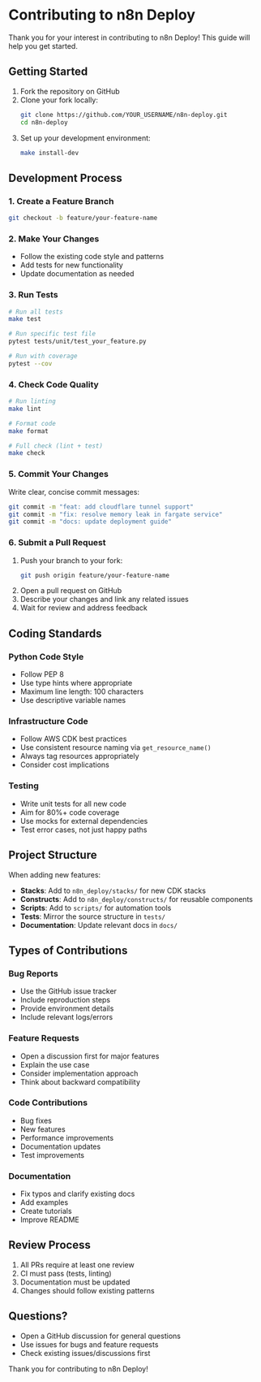 # Contributing to n8n Deploy

Thank you for your interest in contributing to n8n Deploy! This guide will help you get started.

## Getting Started

1. Fork the repository on GitHub
2. Clone your fork locally:
   ```bash
   git clone https://github.com/YOUR_USERNAME/n8n-deploy.git
   cd n8n-deploy
   ```
3. Set up your development environment:
   ```bash
   make install-dev
   ```

## Development Process

### 1. Create a Feature Branch

```bash
git checkout -b feature/your-feature-name
```

### 2. Make Your Changes

- Follow the existing code style and patterns
- Add tests for new functionality
- Update documentation as needed

### 3. Run Tests

```bash
# Run all tests
make test

# Run specific test file
pytest tests/unit/test_your_feature.py

# Run with coverage
pytest --cov
```

### 4. Check Code Quality

```bash
# Run linting
make lint

# Format code
make format

# Full check (lint + test)
make check
```

### 5. Commit Your Changes

Write clear, concise commit messages:
```bash
git commit -m "feat: add cloudflare tunnel support"
git commit -m "fix: resolve memory leak in fargate service"
git commit -m "docs: update deployment guide"
```

### 6. Submit a Pull Request

1. Push your branch to your fork:
   ```bash
   git push origin feature/your-feature-name
   ```
2. Open a pull request on GitHub
3. Describe your changes and link any related issues
4. Wait for review and address feedback

## Coding Standards

### Python Code Style

- Follow PEP 8
- Use type hints where appropriate
- Maximum line length: 100 characters
- Use descriptive variable names

### Infrastructure Code

- Follow AWS CDK best practices
- Use consistent resource naming via `get_resource_name()`
- Always tag resources appropriately
- Consider cost implications

### Testing

- Write unit tests for all new code
- Aim for 80%+ code coverage
- Use mocks for external dependencies
- Test error cases, not just happy paths

## Project Structure

When adding new features:

- **Stacks**: Add to `n8n_deploy/stacks/` for new CDK stacks
- **Constructs**: Add to `n8n_deploy/constructs/` for reusable components
- **Scripts**: Add to `scripts/` for automation tools
- **Tests**: Mirror the source structure in `tests/`
- **Documentation**: Update relevant docs in `docs/`

## Types of Contributions

### Bug Reports

- Use the GitHub issue tracker
- Include reproduction steps
- Provide environment details
- Include relevant logs/errors

### Feature Requests

- Open a discussion first for major features
- Explain the use case
- Consider implementation approach
- Think about backward compatibility

### Code Contributions

- Bug fixes
- New features
- Performance improvements
- Documentation updates
- Test improvements

### Documentation

- Fix typos and clarify existing docs
- Add examples
- Create tutorials
- Improve README

## Review Process

1. All PRs require at least one review
2. CI must pass (tests, linting)
3. Documentation must be updated
4. Changes should follow existing patterns

## Questions?

- Open a GitHub discussion for general questions
- Use issues for bugs and feature requests
- Check existing issues/discussions first

Thank you for contributing to n8n Deploy!